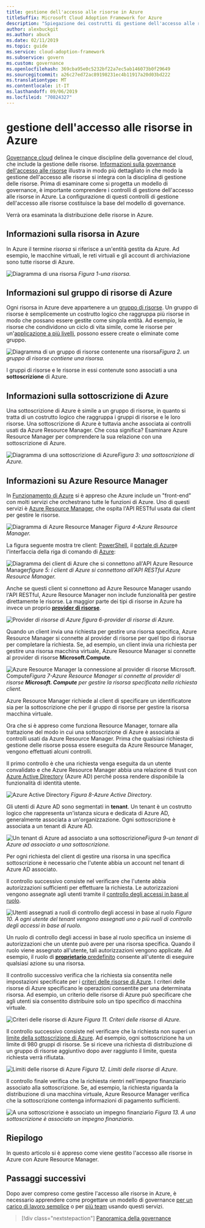 ```yaml
---
title: gestione dell'accesso alle risorse in Azure
titleSuffix: Microsoft Cloud Adoption Framework for Azure
description: "Spiegazione dei costrutti di gestione dell'accesso alle risorse in Azure: Azure Resource Manager, sottoscrizioni, gruppi di risorse e risorse"
author: alexbuckgit
ms.author: abuck
ms.date: 02/11/2019
ms.topic: guide
ms.service: cloud-adoption-framework
ms.subservice: govern
ms.custom: governance
ms.openlocfilehash: 369cba95e0c5232bf22a7ec5ab146073b0f29649
ms.sourcegitcommit: a26c27ed72ac89198231ec4b11917a20d03bd222
ms.translationtype: MT
ms.contentlocale: it-IT
ms.lasthandoff: 09/06/2019
ms.locfileid: "70824327"
---
```

# <a name="resource-access-management-in-azure"></a>gestione dell'accesso alle risorse in Azure

[Governance cloud](../index.md) delinea le cinque discipline della governance del cloud, che include la gestione delle risorse. [Informazioni sulla governance dell'accesso alle risorse](index.md) illustra in modo più dettagliato in che modo la gestione dell'accesso alle risorse si integra con la disciplina di gestione delle risorse. Prima di esaminare come si progetta un modello di governance, è importante comprendere i controlli di gestione dell'accesso alle risorse in Azure. La configurazione di questi controlli di gestione dell'accesso alle risorse costituisce la base del modello di governance.

Verrà ora esaminata la distribuzione delle risorse in Azure.

<!-- markdownlint-disable MD026 -->

## <a name="what-is-an-azure-resource"></a>Informazioni sulla risorsa in Azure

In Azure il termine _risorsa_ si riferisce a un'entità gestita da Azure. Ad esempio, le macchine virtuali, le reti virtuali e gli account di archiviazione sono tutte risorse di Azure.

![Diagramma di una risorsa](../../_images/governance-1-9.png)
*Figura 1-una risorsa.*

## <a name="what-is-an-azure-resource-group"></a>Informazioni sul gruppo di risorse di Azure

Ogni risorsa in Azure deve appartenere a un [gruppo di risorse](/azure/azure-resource-manager/resource-group-overview#resource-groups). Un gruppo di risorse è semplicemente un costrutto logico che raggruppa più risorse in modo che possano essere gestite come singola entità. Ad esempio, le risorse che condividono un ciclo di vita simile, come le risorse per un'[applicazione a più livelli](/azure/architecture/guide/architecture-styles/n-tier), possono essere create o eliminate come gruppo.

![Diagramma di un gruppo di risorse contenente una](../../_images/governance-1-10.png)
risorsa*Figura 2. un gruppo di risorse contiene una risorsa.*

I gruppi di risorse e le risorse in essi contenute sono associati a una **sottoscrizione** di Azure.

## <a name="what-is-an-azure-subscription"></a>Informazioni sulla sottoscrizione di Azure

Una sottoscrizione di Azure è simile a un gruppo di risorse, in quanto si tratta di un costrutto logico che raggruppa i gruppi di risorse e le loro risorse. Una sottoscrizione di Azure è tuttavia anche associata ai controlli usati da Azure Resource Manager. Che cosa significa? Esaminare Azure Resource Manager per comprendere la sua relazione con una sottoscrizione di Azure.

![Diagramma di una sottoscrizione](../../_images/governance-1-11.png)
di Azure*Figura 3: una sottoscrizione di Azure.*

## <a name="what-is-azure-resource-manager"></a>Informazioni su Azure Resource Manager

In [Funzionamento di Azure](../../getting-started/what-is-azure.md) si è appreso che Azure include un "front-end" con molti servizi che orchestrano tutte le funzioni di Azure. Uno di questi servizi è [Azure Resource Manager](/azure/azure-resource-manager), che ospita l'API RESTful usata dai client per gestire le risorse.

![Diagramma di Azure Resource Manager](../../_images/governance-1-12.png)
*Figura 4-Azure Resource Manager.*

La figura seguente mostra tre client: [PowerShell](/powershell/azure/overview), il [portale di Azure](https://portal.azure.com)e l'interfaccia della riga di comando di [Azure](/cli/azure):

![Diagramma dei client di Azure che si connettono all'API](../../_images/governance-1-13.png)
Azure Resource Manager*figure 5: i client di Azure si connettono all'API RESTful Azure Resource Manager.*

Anche se questi client si connettono ad Azure Resource Manager usando l'API RESTful, Azure Resource Manager non include funzionalità per gestire direttamente le risorse. La maggior parte dei tipi di risorse in Azure ha invece un proprio [**provider di risorse**](/azure/azure-resource-manager/resource-group-overview#terminology).

![Provider](../../_images/governance-1-14.png)
*di risorse di Azure figura 6-provider di risorse di Azure.*

Quando un client invia una richiesta per gestire una risorsa specifica, Azure Resource Manager si connette al provider di risorse per quel tipo di risorsa per completare la richiesta. Se, ad esempio, un client invia una richiesta per gestire una risorsa macchina virtuale, Azure Resource Manager si connette al provider di risorse **Microsoft.Compute**.

![Azure Resource Manager la connessione al provider](../../_images/governance-1-15.png)
di risorse Microsoft. Compute*Figura 7-Azure Resource Manager si connette al provider di risorse **Microsoft. Compute** per gestire la risorsa specificata nella richiesta client.*

Azure Resource Manager richiede al client di specificare un identificatore sia per la sottoscrizione che per il gruppo di risorse per gestire la risorsa macchina virtuale.

Ora che si è appreso come funziona Resource Manager, tornare alla trattazione del modo in cui una sottoscrizione di Azure è associata ai controlli usati da Azure Resource Manager. Prima che qualsiasi richiesta di gestione delle risorse possa essere eseguita da Azure Resource Manager, vengono effettuati alcuni controlli.

Il primo controllo è che una richiesta venga eseguita da un utente convalidato e che Azure Resource Manager abbia una relazione di trust con [Azure Active Directory](/azure/active-directory) (Azure AD) perché possa rendere disponibile la funzionalità di identità utente.

![Azure Active Directory](../../_images/governance-1-16.png)
*Figura 8-Azure Active Directory.*

Gli utenti di Azure AD sono segmentati in **tenant**. Un tenant è un costrutto logico che rappresenta un'istanza sicura e dedicata di Azure AD, generalmente associata a un'organizzazione. Ogni sottoscrizione è associata a un tenant di Azure AD.

![Un tenant di Azure ad associato a una](../../_images/governance-1-17.png)
sottoscrizione*Figura 9-un tenant di Azure ad associato a una sottoscrizione.*

Per ogni richiesta del client di gestire una risorsa in una specifica sottoscrizione è necessario che l'utente abbia un account nel tenant di Azure AD associato.

Il controllo successivo consiste nel verificare che l'utente abbia autorizzazioni sufficienti per effettuare la richiesta. Le autorizzazioni vengono assegnate agli utenti tramite il [controllo degli accessi in base al ruolo](/azure/role-based-access-control).

![Utenti assegnati a ruoli di controllo degli accessi in base al ruolo](../../_images/governance-1-18.png)
*Figura 10. A ogni utente del tenant vengono assegnati uno o più ruoli di controllo degli accessi in base al ruolo.*

Un ruolo di controllo degli accessi in base al ruolo specifica un insieme di autorizzazioni che un utente può avere per una risorsa specifica. Quando il ruolo viene assegnato all'utente, tali autorizzazioni vengono applicate. Ad esempio, il ruolo di [**proprietario** predefinito](/azure/role-based-access-control/built-in-roles#owner) consente all'utente di eseguire qualsiasi azione su una risorsa.

Il controllo successivo verifica che la richiesta sia consentita nelle impostazioni specificate per i [criteri delle risorse di Azure](/azure/governance/policy). I criteri delle risorse di Azure specificano le operazioni consentite per una determinata risorsa. Ad esempio, un criterio delle risorse di Azure può specificare che agli utenti sia consentito distribuire solo un tipo specifico di macchina virtuale.

![Criteri delle risorse di Azure](../../_images/governance-1-19.png)
*Figura 11. Criteri delle risorse di Azure.*

Il controllo successivo consiste nel verificare che la richiesta non superi un [limite della sottoscrizione di Azure](/azure/azure-subscription-service-limits). Ad esempio, ogni sottoscrizione ha un limite di 980 gruppi di risorse. Se si riceve una richiesta di distribuzione di un gruppo di risorse aggiuntivo dopo aver raggiunto il limite, questa richiesta verrà rifiutata.

![Limiti delle risorse di Azure](../../_images/governance-1-20.png)
*Figura 12. Limiti delle risorse di Azure.*

Il controllo finale verifica che la richiesta rientri nell'impegno finanziario associato alla sottoscrizione. Se, ad esempio, la richiesta riguarda la distribuzione di una macchina virtuale, Azure Resource Manager verifica che la sottoscrizione contenga informazioni di pagamento sufficienti.

![A una sottoscrizione è associato un impegno finanziario](../../_images/governance-1-21.png)
*Figura 13. A una sottoscrizione è associato un impegno finanziario.*

## <a name="summary"></a>Riepilogo

In questo articolo si è appreso come viene gestito l'accesso alle risorse in Azure con Azure Resource Manager.

## <a name="next-steps"></a>Passaggi successivi

Dopo aver compreso come gestire l'accesso alle risorse in Azure, è necessario apprendere come progettare un modello di governance [per un carico di lavoro semplice](governance-simple-workload.md) o per [più team](governance-multiple-teams.md) usando questi servizi.

> [!div class="nextstepaction"]
> [Panoramica della governance](../index.md)

